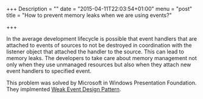 +++
Description = ""
date = "2015-04-11T22:03:54+01:00"
menu = "post"
title = "How to prevent memory leaks when we are using events?"

+++

In the average development lifecycle is possible that event handlers that are attached to events of sources to not be destroyed in
coordination with the listener object that attached the handler to the source. This can lead to memory leaks. The developers to take
care about memory management not only when they use unmanaged resources but also when they attach new event handlers to specified event.

This problem was solved by Microsoft in Windows Presentation Foundation. They implmented 
[Weak Event Design Pattern](https://href.li/?http://msdn.microsoft.com/en-us/library/aa970850.aspx).

